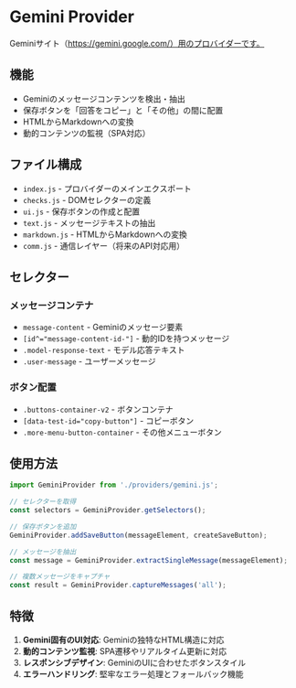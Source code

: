 # Gemini Provider

Geminiサイト（https://gemini.google.com/）用のプロバイダーです。

## 機能

- Geminiのメッセージコンテンツを検出・抽出
- 保存ボタンを「回答をコピー」と「その他」の間に配置
- HTMLからMarkdownへの変換
- 動的コンテンツの監視（SPA対応）

## ファイル構成

- `index.js` - プロバイダーのメインエクスポート
- `checks.js` - DOMセレクターの定義
- `ui.js` - 保存ボタンの作成と配置
- `text.js` - メッセージテキストの抽出
- `markdown.js` - HTMLからMarkdownへの変換
- `comm.js` - 通信レイヤー（将来のAPI対応用）

## セレクター

### メッセージコンテナ
- `message-content` - Geminiのメッセージ要素
- `[id^="message-content-id-"]` - 動的IDを持つメッセージ
- `.model-response-text` - モデル応答テキスト
- `.user-message` - ユーザーメッセージ

### ボタン配置
- `.buttons-container-v2` - ボタンコンテナ
- `[data-test-id="copy-button"]` - コピーボタン
- `.more-menu-button-container` - その他メニューボタン

## 使用方法

```javascript
import GeminiProvider from './providers/gemini.js';

// セレクターを取得
const selectors = GeminiProvider.getSelectors();

// 保存ボタンを追加
GeminiProvider.addSaveButton(messageElement, createSaveButton);

// メッセージを抽出
const message = GeminiProvider.extractSingleMessage(messageElement);

// 複数メッセージをキャプチャ
const result = GeminiProvider.captureMessages('all');
```

## 特徴

1. **Gemini固有のUI対応**: Geminiの独特なHTML構造に対応
2. **動的コンテンツ監視**: SPA遷移やリアルタイム更新に対応
3. **レスポンシブデザイン**: GeminiのUIに合わせたボタンスタイル
4. **エラーハンドリング**: 堅牢なエラー処理とフォールバック機能
